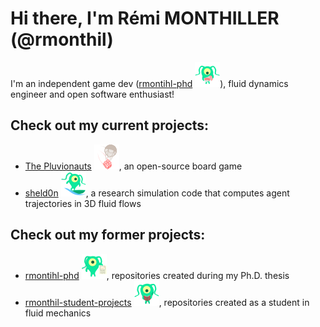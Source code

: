 # Hi there, I'm Rémi MONTHILLER (@rmonthil)
I'm an independent game dev ([rmontihl-phd](https://github.com/rmonthil-game-jams) ![Rmonthil Game Jam Logo](/logos/logo-game-jam.svg)), fluid dynamics engineer and open software enthusiast!

## Check out my current projects:
* [The Pluvionauts](https://github.com/pluvionauts) ![Pluvionauts Logo](/logos/logo-pluvionauts.svg), an open-source board game
* [sheld0n](https://github.com/c0pep0d/sheld0n) ![Sheld0n Logo](/logos/logo-sheld0n.svg), a research simulation code that computes agent trajectories in 3D fluid flows

## Check out my former projects:
* [rmontihl-phd](https://github.com/rmonthil-phd) ![Rmonthil Ph.D. Logo](/logos/logo-phd.svg), repositories created during my Ph.D. thesis
* [rmonthil-student-projects](https://github.com/rmonthil-student-projects) ![Rmonthil Student Projects Logo](/logos/logo-student.svg), repositories created as a student in fluid mechanics
